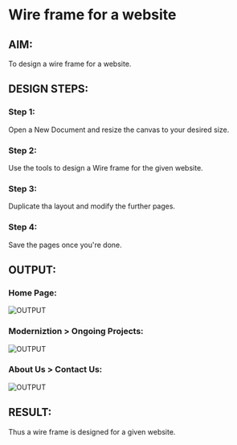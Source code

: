 # Wire frame for a website

## AIM:
To design a wire frame for a website.

## DESIGN STEPS:

### Step 1:
Open a New Document and resize the canvas to your desired size.

### Step 2:
Use the tools to design a Wire frame for the given website.

### Step 3:
Duplicate tha layout and modify the further pages.

### Step 4:
Save the pages once you're done.


## OUTPUT:
### Home Page: 
![OUTPUT](./homepage.png)

### Moderniztion > Ongoing Projects:
![OUTPUT](./projects.png)

### About Us > Contact Us:
![OUTPUT](./aboutus.png)


## RESULT:
Thus a wire frame is designed for a given website.
